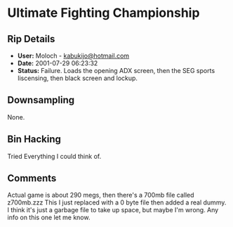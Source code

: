 # Ultimate Fighting Championship

## Rip Details

- **User:** Moloch - kabukijo@hotmail.com
- **Date:** 2001-07-29 06:23:32
- **Status:** Failure. Loads the opening ADX screen, then the SEG sports liscensing, then black screen and lockup.

## Downsampling

None.

## Bin Hacking

Tried Everything I could think of.

## Comments

Actual game is about 290 megs, then there's a 700mb file called z700mb.zzz This I just replaced with a 0 byte file then added a real dummy. I think it's just a garbage file to take up space, but maybe I'm wrong. Any info on this one let me know.

